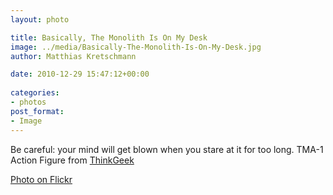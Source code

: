 ```yaml
---
layout: photo

title: Basically, The Monolith Is On My Desk
image: ../media/Basically-The-Monolith-Is-On-My-Desk.jpg
author: Matthias Kretschmann

date: 2010-12-29 15:47:12+00:00
  
categories:
- photos
post_format:
- Image
---
```


Be careful: your mind will get blown when you stare at it for too long. TMA-1 Action Figure from [ThinkGeek](http://thinkgeek.com)

[Photo on Flickr](http://www.flickr.com/photos/krema/5342106230)
